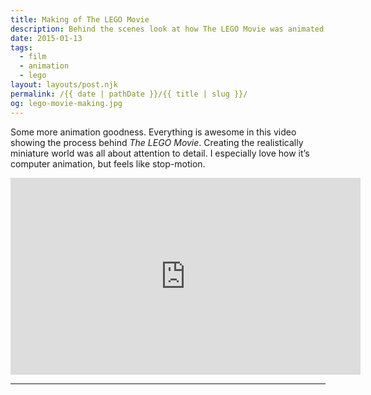 ```yaml
---
title: Making of The LEGO Movie
description: Behind the scenes look at how The LEGO Movie was animated.
date: 2015-01-13
tags: 
  - film
  - animation
  - lego
layout: layouts/post.njk
permalink: /{{ date | pathDate }}/{{ title | slug }}/
og: lego-movie-making.jpg
---
```


Some more animation goodness. Everything is awesome in this video showing the process behind _The LEGO Movie_. Creating the realistically miniature world was all about attention to detail. I especially love how it’s computer animation, but feels like stop-motion.

<iframe class="youtube-video" width="560" height="315" src="https://www.youtube.com/embed/po0dmHhgsxU" title="YouTube video player" frameborder="0" allow="accelerometer; autoplay; clipboard-write; encrypted-media; gyroscope; picture-in-picture; web-share" allowfullscreen></iframe>

---

